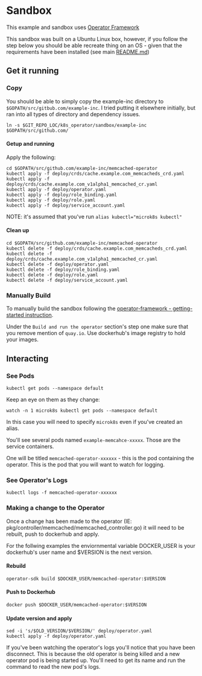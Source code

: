 # Sandbox

This example and sandbox uses [Operator Framework](https://github.com/operator-framework/getting-started)


This sandbox was built on a Ubuntu Linux box, however, if you follow the step below you should be able  recreate thing on an OS - given that the requirements have been installed (see main [README.md](https://github.com/skeletonkey/k8s_operator))

## Get it running

### Copy

You should be able to simply copy the example-inc directory to `$GOPATH/src/gitbub.com/example-inc`.  I tried putting it elsewhere initially, but ran into all types of directory and dependency issues.
```shell script
ln -s $GIT_REPO_LOC/k8s_operator/sandbox/example-inc $GOPATH/src/github.com/
```

#### Getup and running

Apply the following:
```shell script
cd $GOPATH/src/github.com/example-inc/memcached-operator
kubectl apply -f deploy/crds/cache.example.com_memcacheds_crd.yaml
kubectl apply -f deploy/crds/cache.example.com_v1alpha1_memcached_cr.yaml
kubectl apply -f deploy/operator.yaml
kubectl apply -f deploy/role_binding.yaml
kubectl apply -f deploy/role.yaml
kubectl apply -f deploy/service_account.yaml
```
NOTE: it's assumed that you've run `alias kubectl="microk8s kubectl"`

#### Clean up
```shell script
cd $GOPATH/src/github.com/example-inc/memcached-operator
kubectl delete -f deploy/crds/cache.example.com_memcacheds_crd.yaml
kubectl delete -f deploy/crds/cache.example.com_v1alpha1_memcached_cr.yaml
kubectl delete -f deploy/operator.yaml
kubectl delete -f deploy/role_binding.yaml
kubectl delete -f deploy/role.yaml
kubectl delete -f deploy/service_account.yaml
```


### Manually Build

To manually build the sandbox following the [operator-framework - getting-started instruction](https://github.com/operator-framework/getting-started).

Under the `Build and run the operator` section's step one make sure that you remove mention of `quay.io`.  Use dockerhub's image registry to hold your images.

## Interacting

### See Pods
```shell script
kubectl get pods --namespace default
```

Keep an eye on them as they change:
```shell script
watch -n 1 microk8s kubectl get pods --namespace default
```
In this case you will need to specify `microk8s` even if you've created an alias.

You'll see several pods named `example-memcahce-xxxxx`.  Those are the service containers.

One will be titled `memcached-operator-xxxxxx` - this is the pod containing the operator.  This is the pod that you will want to watch for logging.

### See Operator's Logs
```shell script
kubectl logs -f memcached-operator-xxxxxx
```

### Making a change to the Operator 

Once a change has been made to the operator (IE: pkg/controller/memcached/memcached_controller.go) it will need to be rebuilt, push to dockerhub and apply.

For the follwing examples the enviornmental variable DOCKER_USER is your dockerhub's user name and $VERSION is the next version.

#### Rebuild
```shell script
operator-sdk build $DOCKER_USER/memcached-operator:$VERSION
```

#### Push to Dockerhub
```shell script
docker push $DOCKER_USER/memcached-operator:$VERSION
```

#### Update version and apply
```shell script
sed -i 's/$OLD_VERSION/$VERSION/' deploy/operator.yaml
kubectl apply -f deploy/operator.yaml
```

If you've been watching the operator's logs you'll notice that you have been disconnect.  This is because the old operator is being killed and a new operator pod is being started up.  You'll need to get its name and run the command to read the new pod's logs.
